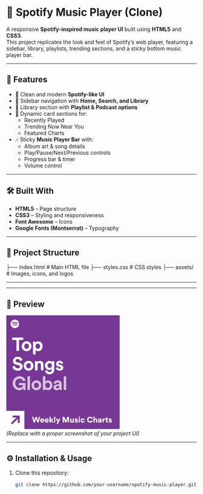 # 🎵 Spotify Music Player (Clone)

A responsive **Spotify-inspired music player UI** built using **HTML5** and **CSS3**.  
This project replicates the look and feel of Spotify’s web player, featuring a sidebar, library, playlists, trending sections, and a sticky bottom music player bar.  

---

## 🚀 Features
- 🎨 Clean and modern **Spotify-like UI**
- 📑 Sidebar navigation with **Home, Search, and Library**
- 📝 Library section with **Playlist & Podcast options**
- 📂 Dynamic card sections for:
  - Recently Played  
  - Trending Now Near You  
  - Featured Charts  
- 🎶 Sticky **Music Player Bar** with:
  - Album art & song details  
  - Play/Pause/Next/Previous controls  
  - Progress bar & timer  
  - Volume control  

---

## 🛠️ Built With
- **HTML5** – Page structure  
- **CSS3** – Styling and responsiveness  
- **Font Awesome** – Icons  
- **Google Fonts (Montserrat)** – Typography  

---

## 📂 Project Structure
├── index.html # Main HTML file
├── styles.css # CSS styles
├── assets/ # Images, icons, and logos

---


---

## 📸 Preview
![App Screenshot](./assets/card5img.jpeg)  
*(Replace with a proper screenshot of your project UI)*

---

## ⚙️ Installation & Usage
1. Clone this repository:
   ```bash
   git clone https://github.com/your-username/spotify-music-player.git

